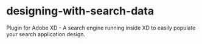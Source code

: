 # designing-with-search-data
Plugin for Adobe XD - A search engine running inside XD to easily populate your search application design.
